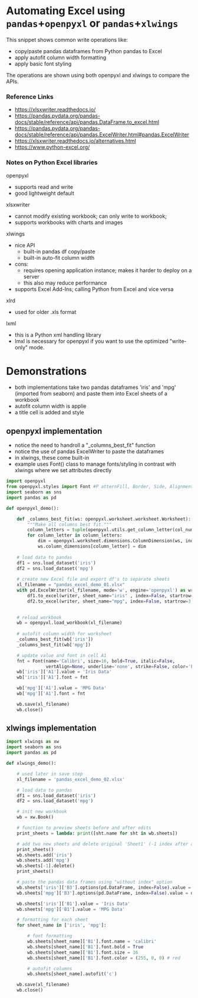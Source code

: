 # Automating Excel using `pandas`+`openpyxl` or `pandas`+`xlwings`

This snippet shows common write operations like:
* copy/paste pandas dataframes from Python pandas to Excel 
* apply autofit column width formatting
* apply basic font styling

The operations are shown using both openpyxl and xlwings to compare the APIs.

### Reference Links
* https://xlsxwriter.readthedocs.io/
* https://pandas.pydata.org/pandas-docs/stable/reference/api/pandas.DataFrame.to_excel.html 
* https://pandas.pydata.org/pandas-docs/stable/reference/api/pandas.ExcelWriter.html#pandas.ExcelWriter
* https://xlsxwriter.readthedocs.io/alternatives.html
* https://www.python-excel.org/

### Notes on Python Excel libraries
openpyxl
* supports read and write
* good lightweight default

xlsxwriter
* cannot modify existing workbook; can only write to workbook; 
* supports workbooks with charts and images

xlwings
* nice API
  * built-in pandas df copy/paste
  * built-in auto-fit column width
* cons: 
    * requires opening application instance; makes it harder to deploy on a server
    * this also may reduce performance
* supports Excel Add-Ins; calling Python from Excel and vice versa

xlrd
* used for older .xls format

lxml
* this is a Python xml handling library
* lmxl is necessary for openpyxl if you want to use the optimized "write-only" mode. 


# Demonstrations
* both implementations take two pandas dataframes 'iris' and 'mpg' (imported from seaborn) and paste them into Excel sheets of a workbook
* autofit column width is applie
* a title cell is added and style

## openpyxl implementation
* notice the need to handroll a "_columns_best_fit" function
* notice the use of pandas ExcelWriter to paste the dataframes
* in xlwings, these come built-in
* example uses Font() class to manage fonts/styling in contrast with xlwings where we set attributes directly

```python
import openpyxl
from openpyxl.styles import Font #P atternFill, Border, Side, Alignment, Protection, 
import seaborn as sns
import pandas as pd

def openpyxl_demo():

    def _columns_best_fit(ws: openpyxl.worksheet.worksheet.Worksheet):
        """Make all columns best fit."""
        column_letters = tuple(openpyxl.utils.get_column_letter(col_number + 1) for col_number in range(ws.max_column))
        for column_letter in column_letters:
            dim = openpyxl.worksheet.dimensions.ColumnDimension(ws, index=column_letter, bestFit=True)
            ws.column_dimensions[column_letter] = dim
    
    # load data to pandas
    df1 = sns.load_dataset('iris')
    df2 = sns.load_dataset('mpg')
    
    # create new Excel file and export df's to separate sheets 
    xl_filename = "pandas_excel_demo_01.xlsx"
    with pd.ExcelWriter(xl_filename, mode='w', engine='openpyxl') as writer:
        df1.to_excel(writer, sheet_name="iris" , index=False, startrow=3, startcol=1)
        df2.to_excel(writer, sheet_name="mpg", index=False, startrow=3, startcol=1)

    
    # reload workbook
    wb = openpyxl.load_workbook(xl_filename)    
    
    # autofit column width for worksheet
    _columns_best_fit(wb['iris'])
    _columns_best_fit(wb['mpg'])

    # update value and font in cell A1
    fnt = Font(name='Calibri', size=16, bold=True, italic=False, 
               vertAlign=None, underline='none', strike=False, color='FF000000')
    wb['iris']['A1'].value = 'Iris Data'
    wb['iris']['A1'].font = fnt 

    wb['mpg']['A1'].value = 'MPG Data'
    wb['mpg']['A1'].font = fnt 

    wb.save(xl_filename)
    wb.close()
```

## xlwings implementation
```python
import xlwings as xw
import seaborn as sns
import pandas as pd

def xlwings_demo():

    # used later in save step
    xl_filename = 'pandas_excel_demo_02.xlsx'

    # load data to pandas
    df1 = sns.load_dataset('iris')
    df2 = sns.load_dataset('mpg')

    # init new workbook
    wb = xw.Book()

    # function to preview sheets before and after edits
    print_sheets = lambda: print([sht.name for sht in wb.sheets])

    # add two new sheets and delete original 'Sheet1' (-1 index after additions)
    print_sheets()
    wb.sheets.add('iris')
    wb.sheets.add('mpg')
    wb.sheets[-1].delete()
    print_sheets()

    # paste the pandas data frames using "without index" option
    wb.sheets['iris']['B3'].options(pd.DataFrame, index=False).value = df1
    wb.sheets['mpg']['B3'].options(pd.DataFrame, index=False).value = df2

    wb.sheets['iris']['B1'].value = 'Iris Data'
    wb.sheets['mpg']['B1'].value = 'MPG Data'

    # formatting for each sheet
    for sheet_name in ['iris', 'mpg']:

        # font formatting
        wb.sheets[sheet_name]['B1'].font.name = 'calibri'
        wb.sheets[sheet_name]['B1'].font.bold = True
        wb.sheets[sheet_name]['B1'].font.size = 16
        wb.sheets[sheet_name]['B1'].font.color = (255, 0, 0) # red

        # autofit columns
        wb.sheets[sheet_name].autofit('c')

    wb.save(xl_filename)
    wb.close()
```
